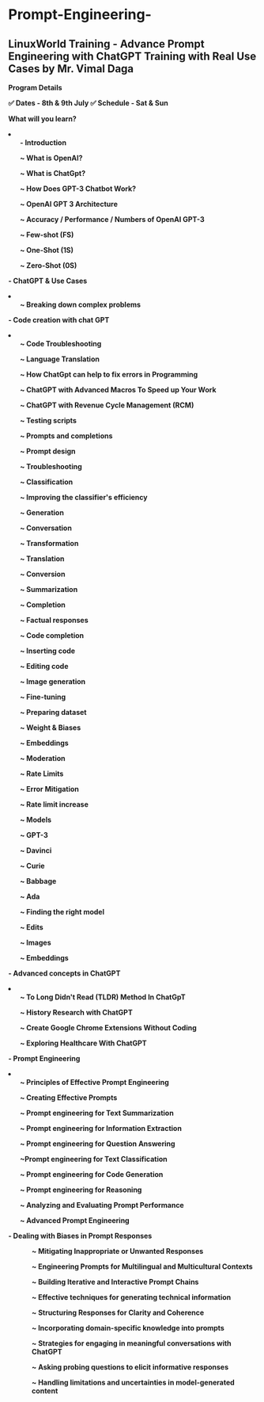 # Prompt-Engineering-
LinuxWorld Training - Advance Prompt Engineering with ChatGPT Training with Real Use Cases by Mr. Vimal Daga
------------------------------------------------------------------------------------------------------------------------------------------------------------------

<b>Program Details<b>


✅ Dates - 8th & 9th July
✅ Schedule - Sat & Sun


<b> What will you learn? <b> 

<li><ul>
<b> - Introduction <b>

~ What is OpenAI?

~ What is ChatGpt?

~ How Does GPT-3 Chatbot Work?

~ OpenAI GPT 3 Architecture

~ Accuracy / Performance / Numbers of OpenAI GPT-3

~ Few-shot (FS)

~ One-Shot (1S)

~ Zero-Shot (0S)
</ul></li>

<b> - ChatGPT & Use Cases <b> 

<li><ul>
~ Breaking down complex problems
</ul></li>

<b> - Code creation with chat GPT <b>

<li><ul>
~ Code Troubleshooting

~ Language Translation

~ How ChatGpt can help to fix errors in Programming

~ ChatGPT with Advanced Macros To Speed up Your Work

~ ChatGPT with Revenue Cycle Management (RCM)

~ Testing scripts

~ Prompts and completions

~ Prompt design

~ Troubleshooting

~ Classification

~ Improving the classifier's efficiency

~ Generation

~ Conversation

~ Transformation

~ Translation

~ Conversion

~ Summarization

~ Completion

~ Factual responses

~ Code completion

~ Inserting code

~ Editing code

~ Image generation

~ Fine-tuning

~ Preparing dataset

~ Weight & Biases

~ Embeddings

~ Moderation

~ Rate Limits

~ Error Mitigation

~ Rate limit increase

~ Models

~ GPT-3

~ Davinci

~ Curie

~ Babbage

~ Ada

~ Finding the right model

~ Edits

~ Images

~ Embeddings
</ul></li>


<b> - Advanced concepts in ChatGPT <b> 

<li><ul>
~ To Long Didn't Read (TLDR) Method In ChatGpT

~ History Research with ChatGPT

~ Create Google Chrome Extensions Without Coding

~ Exploring Healthcare With ChatGPT
</ul></li>


<b> - Prompt Engineering <b> 

<li><ul>
~ Principles of Effective Prompt Engineering

~ Creating Effective Prompts

~ Prompt engineering for Text Summarization

~ Prompt engineering for Information Extraction

~ Prompt engineering for Question Answering

~Prompt engineering for Text Classification

~ Prompt engineering for Code Generation

~ Prompt engineering for Reasoning

~ Analyzing and Evaluating Prompt Performance

~ Advanced Prompt Engineering
</ul></li>


<b> - Dealing with Biases in Prompt Responses <b> 

<ul><ul>
~ Mitigating Inappropriate or Unwanted Responses

~ Engineering Prompts for Multilingual and Multicultural Contexts

~ Building Iterative and Interactive Prompt Chains

~ Effective techniques for generating technical information

~ Structuring Responses for Clarity and Coherence

~ Incorporating domain-specific knowledge into prompts

~ Strategies for engaging in meaningful conversations with ChatGPT

~ Asking probing questions to elicit informative responses

~ Handling limitations and uncertainties in model-generated content
</ul></li>
